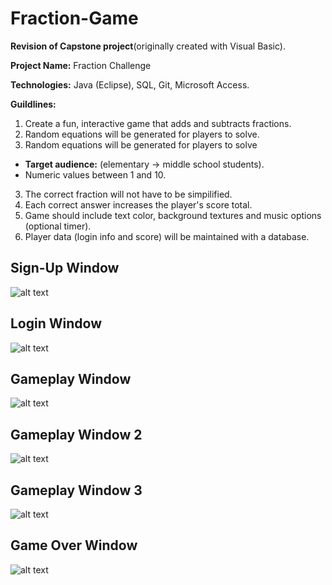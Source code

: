 # Fraction-Game

**Revision of Capstone project**(originally created with Visual Basic).

**Project Name:** Fraction Challenge

**Technologies:** Java (Eclipse), SQL, Git, Microsoft Access.

**Guildlines:**

1. Create a fun, interactive game that adds and subtracts fractions.
2. Random equations will be generated for players to solve. 
2. Random equations will be generated for players to solve
  - **Target audience:** (elementary -> middle school students).
  - Numeric values between 1 and 10.
3. The correct fraction will not have to be simpilified.
4. Each correct answer increases the player's score total.
5. Game should include text color, background textures and music options (optional timer).
6. Player data (login info and score) will be maintained with a database.



**Sign-Up Window**
---
![alt text](https://puu.sh/GYVXa/da61319653.png)

**Login Window**
---
![alt text](https://puu.sh/GYVWM/fa63927953.png)

**Gameplay Window**
---
![alt text](https://puu.sh/GYWkB/a849c99446.png)

**Gameplay Window 2**
---
![alt text](https://puu.sh/GYWkX/be1af07a40.png)

**Gameplay Window 3**
---
![alt text](https://puu.sh/GZ6sN/63b084a975.png)

**Game Over Window**
---
![alt text](https://puu.sh/GYWlQ/269559702f.png)
